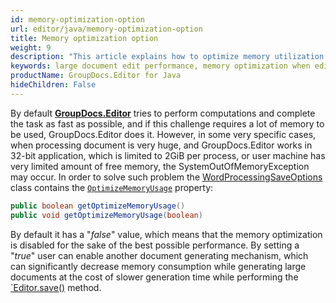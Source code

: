 ```yaml
---
id: memory-optimization-option
url: editor/java/memory-optimization-option
title: Memory optimization option
weight: 9
description: "This article explains how to optimize memory utilization when editing large Word documents using GroupDocs.Editor for Java API."
keywords: large document edit performance, memory optimization when edit document
productName: GroupDocs.Editor for Java
hideChildren: False
---
```

By default [**GroupDocs.Editor**](https://products.groupdocs.com/editor/java) tries to perform computations and complete the task as fast as possible, and if this challenge requires a lot of memory to be used, GroupDocs.Editor does it. However, in some very specific cases, when processing document is very huge, and GroupDocs.Editor works in 32-bit application, which is limited to 2GiB per process, or user machine has very limited amount of free memory, the SystemOutOfMemoryException may occur. In order to solve such problem the [WordProcessingSaveOptions](https://apireference.groupdocs.com/editor/java/com.groupdocs.editor.options/wordprocessingsaveoptions) class contains the [`OptimizeMemoryUsage`](https://apireference.groupdocs.com/editor/java/com.groupdocs.editor.options/wordprocessingsaveoptions/properties/optimizememoryusage) property:

```java
public boolean getOptimizeMemoryUsage()
public void getOptimizeMemoryUsage(boolean)
```

By default it has a "*false*" value, which means that the memory optimization is disabled for the sake of the best possible performance. By setting a "*true*" user can enable another document generating mechanism, which can significantly decrease memory consumption while generating large documents at the cost of slower generation time while performing the [`Editor.save()](https://apireference.groupdocs.com/editor/java/com.groupdocs.editor/Editor#save-com.groupdocs.editor.EditableDocument-java.io.OutputStream-com.groupdocs.editor.options.ISaveOptions-) method.
